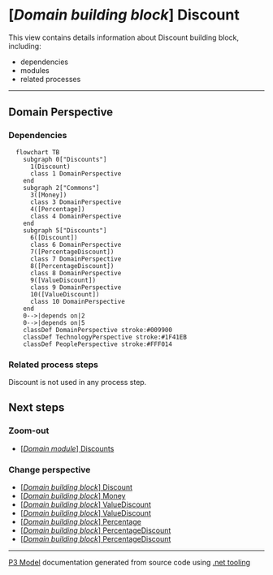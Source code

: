 ﻿
# [*Domain building block*] Discount

This view contains details information about Discount building block, including:
- dependencies
- modules
- related processes  

---



## Domain Perspective


### Dependencies

```mermaid
  flowchart TB
    subgraph 0["Discounts"]
      1(Discount)
      class 1 DomainPerspective
    end
    subgraph 2["Commons"]
      3([Money])
      class 3 DomainPerspective
      4([Percentage])
      class 4 DomainPerspective
    end
    subgraph 5["Discounts"]
      6([Discount])
      class 6 DomainPerspective
      7([PercentageDiscount])
      class 7 DomainPerspective
      8([PercentageDiscount])
      class 8 DomainPerspective
      9([ValueDiscount])
      class 9 DomainPerspective
      10([ValueDiscount])
      class 10 DomainPerspective
    end
    0-->|depends on|2
    0-->|depends on|5
    classDef DomainPerspective stroke:#009900
    classDef TechnologyPerspective stroke:#1F41EB
    classDef PeoplePerspective stroke:#FFF014
```

### Related process steps

Discount is not used in any process step.  

## Next steps


### Zoom-out

- [[*Domain module*] Discounts](../../../../Modules/Sales/Pricing/Discounts/Discounts.md)

### Change perspective

- [[*Domain building block*] Discount](Discount.md)
- [[*Domain building block*] Money](../../Commons/Money.md)
- [[*Domain building block*] ValueDiscount](ValueDiscount.md)
- [[*Domain building block*] ValueDiscount](ValueDiscount.md)
- [[*Domain building block*] Percentage](../../Commons/Percentage.md)
- [[*Domain building block*] PercentageDiscount](PercentageDiscount.md)
- [[*Domain building block*] PercentageDiscount](PercentageDiscount.md)

---

[P3 Model](https://github.com/P3-model/P3-model) documentation generated from source code using [.net tooling](https://github.com/P3-model/P3-model-dotnet)